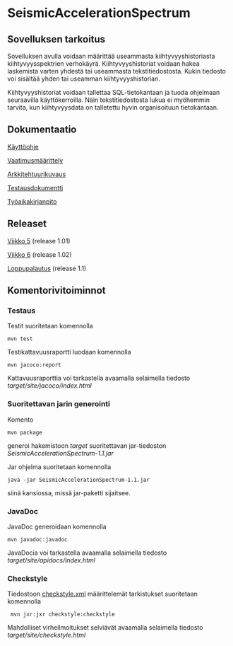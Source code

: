 # SeismicAccelerationSpectrum

## Sovelluksen tarkoitus

Sovelluksen avulla voidaan määrittää useammasta kiihtyvyyshistoriasta kiihtyvyysspektrien verhokäyrä. Kiihtyvyyshistoriat voidaan hakea laskemista varten yhdestä tai useammasta tekstitiedostosta. Kukin tiedosto voi sisältää yhden tai useamman kiihtyvyyshistorian. 

Kiihtyvyyshistoriat voidaan tallettaa SQL-tietokantaan ja tuoda ohjelmaan seuraavilla käyttökerroilla. Näin tekstitiedostosta lukua ei myöhemmin tarvita, kun kiihtyvyysdata on talletettu hyvin organisoituun tietokantaan.

## Dokumentaatio

[Käyttöohje](https://github.com/Robustic/ot-harjoitustyo/tree/master/dokumentointi/kayttoohje.md)

[Vaatimusmäärittely](https://github.com/Robustic/ot-harjoitustyo/tree/master/dokumentointi/vaatimusmaarittely.md)

[Arkkitehtuurikuvaus](https://github.com/Robustic/ot-harjoitustyo/tree/master/dokumentointi/arkkitehtuuri.md)

[Testausdokumentti](https://github.com/Robustic/ot-harjoitustyo/tree/master/dokumentointi/testausdokumentti.md)

[Työaikakirjanpito](https://github.com/Robustic/ot-harjoitustyo/tree/master/dokumentointi/tuntikirjanpito.md)

## Releaset

[Viikko 5](https://github.com/Robustic/ot-harjoitustyo/releases/tag/viikko5_1.01) (release 1.01)

[Viikko 6](https://github.com/Robustic/ot-harjoitustyo/releases/tag/viikko6) (release 1.02)

[Loppupalautus](https://github.com/Robustic/ot-harjoitustyo/releases/tag/loppupalautus) (release 1.1)


## Komentorivitoiminnot

### Testaus

Testit suoritetaan komennolla

```
mvn test
```

Testikattavuusraportti luodaan komennolla

```
mvn jacoco:report
```

Kattavuusraporttia voi tarkastella avaamalla selaimella tiedosto _target/site/jacoco/index.html_

### Suoritettavan jarin generointi

Komento

```
mvn package
```

generoi hakemistoon _target_ suoritettavan jar-tiedoston _SeismicAccelerationSpectrum-1.1.jar_

Jar ohjelma suoritetaan komennolla

```
java -jar SeismicAccelerationSpectrum-1.1.jar
```

siinä kansiossa, missä jar-paketti sijaitsee.

### JavaDoc

JavaDoc generoidaan komennolla

```
mvn javadoc:javadoc
```

JavaDocia voi tarkastella avaamalla selaimella tiedosto _target/site/apidocs/index.html_

### Checkstyle

Tiedostoon [checkstyle.xml](https://github.com/Robustic/ot-harjoitustyo/tree/master/SeismicAccelerationSpectrum/checkstyle.xml) määrittelemät tarkistukset suoritetaan komennolla

```
 mvn jxr:jxr checkstyle:checkstyle
```

Mahdolliset virheilmoitukset selviävät avaamalla selaimella tiedosto _target/site/checkstyle.html_
